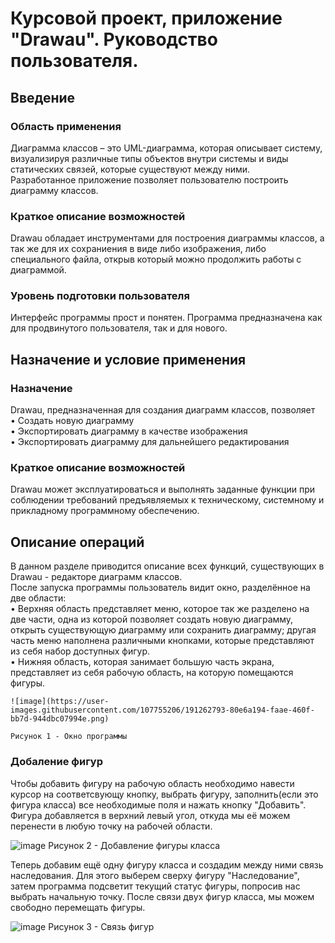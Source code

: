 # Курсовой проект, приложение "Drawau". Руководство пользователя.

## Введение
### Область применения
  Диаграмма классов – это UML-диаграмма, которая описывает систему, визуализируя различные типы объектов внутри системы и виды статических связей, которые существуют между ними.  
  Разработанное приложение позволяет пользователю построить диаграмму классов.

### Краткое описание возможностей
  Drawau обладает инструментами для построения диаграммы классов, а так же для их сохраниения в виде либо изображения, либо специального файла, открыв который можно продолжить работы с диаграммой.

### Уровень подготовки пользователя
  Интерфейс программы прост и понятен. Программа предназначена как для продвинутого пользователя, так и для нового.
 
## Назначение и условие применения
### Назначение
  Drawau, предназначенная для создания диаграмм классов, позволяет  
    • Создать новую диаграмму  
    • Экспортировать диаграмму в качестве изображения  
    • Экспортировать диаграмму для дальнейшего редактирования  

### Краткое описание возможностей
  Drawau может эксплуатироваться и выполнять заданные функции при соблюдении требований предъявляемых к техническому, системному и прикладному программному обеспечению.

## Описание операций
  В данном разделе приводится описание всех функций, существующих в Drawau - редакторе диаграмм классов.  
  После запуска программы пользователь видит окно, разделённое на две области:  
    • Верхняя область представляет меню, которое так же разделено на две части, одна из которой позволяет создать новую диаграмму, открыть существующую диаграмму или сохранить диаграмму; другая часть меню наполнена различными кнопками, которые представляют из себя набор доступных фигур.  
    • Нижняя область, которая занимает большую часть экрана, представляет из себя рабочую область, на которую помещаются фигуры.  
    
    
    ![image](https://user-images.githubusercontent.com/107755206/191262793-80e6a194-faae-460f-bb7d-944dbc07994e.png)  
    
    Рисунок 1 - Окно программы

### Добаление фигур
  Чтобы добавить фигуру на рабочую область необходимо навести курсор на соответсвующу кнопку, выбрать фигуру, заполнить(если это фигура класса) все необходимые поля и нажать кнопку "Добавить". Фигура добавляется в верхний левый угол, откуда мы её можем перенести в любую точку на рабочей области.
  
  ![image](https://user-images.githubusercontent.com/107755206/191261660-e2654cdb-324e-4f58-81a6-29277b5e63a8.png)
  Рисунок 2 - Добавление фигуры класса
  
 Теперь добавим ещё одну фигуру класса и создадим между ними связь наследования. Для этого выберем сверху фигуру "Наследование", затем программа подсветит текущий статус фигуры, попросив нас выбрать начальную точку. После связи двух фигур класса, мы можем свободно перемещать фигуры.
 
 ![image](https://user-images.githubusercontent.com/107755206/191262438-d2b8fe5c-3f16-46d2-981a-8a723cb66298.png)
 Рисунок 3 - Связь фигур
 

  
